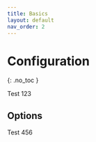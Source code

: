 ```yaml
---
title: Basics
layout: default
nav_order: 2
---
```


# Configuration
{: .no_toc }

Test 123

## Options

Test 456
